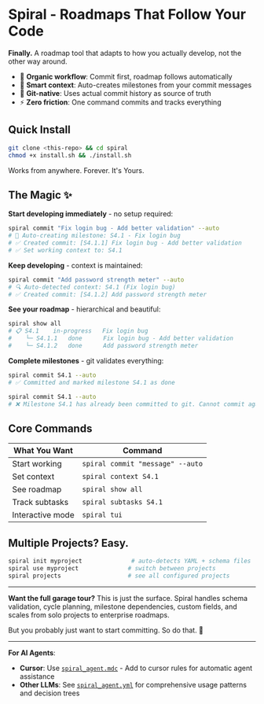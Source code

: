 # Spiral - Roadmaps That Follow Your Code

**Finally.** A roadmap tool that adapts to how you actually develop, not the other way around.

- 🚀 **Organic workflow**: Commit first, roadmap follows automatically
- 🎯 **Smart context**: Auto-creates milestones from your commit messages  
- 🔗 **Git-native**: Uses actual commit history as source of truth
- ⚡ **Zero friction**: One command commits and tracks everything

## Quick Install

```bash
git clone <this-repo> && cd spiral
chmod +x install.sh && ./install.sh
```

Works from anywhere. Forever. It's Yours.

## The Magic ✨

**Start developing immediately** - no setup required:
```bash
spiral commit "Fix login bug - Add better validation" --auto
# 🎯 Auto-creating milestone: S4.1 - Fix login bug  
# ✅ Created commit: [S4.1.1] Fix login bug - Add better validation
# ✅ Set working context to: S4.1
```

**Keep developing** - context is maintained:
```bash
spiral commit "Add password strength meter" --auto  
# 🔍 Auto-detected context: S4.1 (Fix login bug)
# ✅ Created commit: [S4.1.2] Add password strength meter
```

**See your roadmap** - hierarchical and beautiful:
```bash
spiral show all
# 📋 S4.1    in-progress   Fix login bug
#    └─ S4.1.1   done      Fix login bug - Add better validation  
#    └─ S4.1.2   done      Add password strength meter
```

**Complete milestones** - git validates everything:
```bash
spiral commit S4.1 --auto
# ✅ Committed and marked milestone S4.1 as done

spiral commit S4.1 --auto  
# ❌ Milestone S4.1 has already been committed to git. Cannot commit again.
```

## Core Commands

| What You Want | Command |
|---------------|---------|
| Start working | `spiral commit "message" --auto` |
| Set context | `spiral context S4.1` |
| See roadmap | `spiral show all` |
| Track subtasks | `spiral subtasks S4.1` |
| Interactive mode | `spiral tui` |

## Multiple Projects? Easy.

```bash
spiral init myproject              # auto-detects YAML + schema files
spiral use myproject              # switch between projects  
spiral projects                   # see all configured projects
```

---

**Want the full garage tour?** This is just the surface. Spiral handles schema validation, cycle planning, milestone dependencies, custom fields, and scales from solo projects to enterprise roadmaps.

But you probably just want to start committing. So do that. 🚀

---

**For AI Agents**: 
- **Cursor**: Use [`spiral_agent.mdc`](spiral_agent.mdc) - Add to cursor rules for automatic agent assistance
- **Other LLMs**: See [`spiral_agent.yml`](spiral_agent.yml) for comprehensive usage patterns and decision trees
